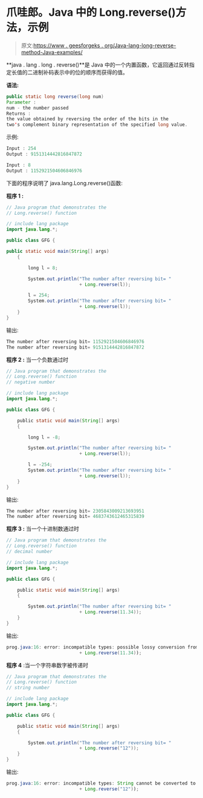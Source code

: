 # 爪哇郎。Java 中的 Long.reverse()方法，示例

> 原文:[https://www . geesforgeks . org/Java-lang-long-reverse-method-Java-examples/](https://www.geeksforgeeks.org/java-lang-long-reverse-method-java-examples/)

**java . lang . long . reverse()**是 Java 中的一个内置函数，它返回通过反转指定长值的二进制补码表示中的位的顺序而获得的值。

**语法:**

```java
public static long reverse(long num) 
Parameter :
num - the number passed
Returns : 
the value obtained by reversing the order of the bits in the 
two's complement binary representation of the specified long value.
```

示例:

```java
Input : 254 
Output : 9151314442816847872

Input : 8
Output : 1152921504606846976

```

下面的程序说明了 java.lang.Long.reverse()函数:

**程序 1 :**

```java
// Java program that demonstrates the
// Long.reverse() function

// include lang package
import java.lang.*;

public class GFG {

public static void main(String[] args)
    {

        long l = 8;

        System.out.println("The number after reversing bit= "
                           + Long.reverse(l));

        l = 254;
        System.out.println("The number after reversing bit= "
                           + Long.reverse(l));
    }
}
```

输出:

```java
The number after reversing bit= 1152921504606846976
The number after reversing bit= 9151314442816847872

```

**程序 2 :** 当一个负数通过时

```java
// Java program that demonstrates the
// Long.reverse() function
// negative number

// include lang package
import java.lang.*;

public class GFG {

    public static void main(String[] args)
    {

        long l = -8;

        System.out.println("The number after reversing bit= "
                           + Long.reverse(l));

        l = -254;
        System.out.println("The number after reversing bit= "
                           + Long.reverse(l));
    }
}
```

输出:

```java
The number after reversing bit= 2305843009213693951
The number after reversing bit= 4683743612465315839

```

**程序 3 :** 当一个十进制数通过时

```java
// Java program that demonstrates the
// Long.reverse() function
// decimal number

// include lang package
import java.lang.*;

public class GFG {

    public static void main(String[] args)
    {

        System.out.println("The number after reversing bit= "
                           + Long.reverse(11.34));
    }
}
```

输出:

```java
prog.java:16: error: incompatible types: possible lossy conversion from double to long
                           + Long.reverse(11.34));

```

**程序 4** :当一个字符串数字被传递时

```java
// Java program that demonstrates the
// Long.reverse() function
// string number

// include lang package
import java.lang.*;

public class GFG {

    public static void main(String[] args)
    {

        System.out.println("The number after reversing bit= "
                           + Long.reverse("12"));
    }
}
```

输出:

```java
prog.java:16: error: incompatible types: String cannot be converted to long
                           + Long.reverse("12"));

```